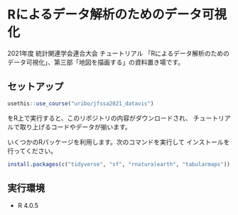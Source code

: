 Rによるデータ解析のためのデータ可視化
================

2021年度 統計関連学会連合大会 チュートリアル
「Rによるデータ解析のためのデータ可視化」、第三部「地図を描画する」の資料置き場です。


## セットアップ

```r
usethis::use_course("uribo/jfssa2021_datavis")
```

をR上で実行すると、このリポジトリの内容がダウンロードされ、
チュートリアルで取り上げるコードやデータが揃います。

いくつかのRパッケージを利用します。次のコマンドを実行して
インストールを行ってください。

```r
install.packages(c("tidyverse", "sf", "rnaturalearth", "tabularmaps"))
```

## 実行環境

- R 4.0.5

